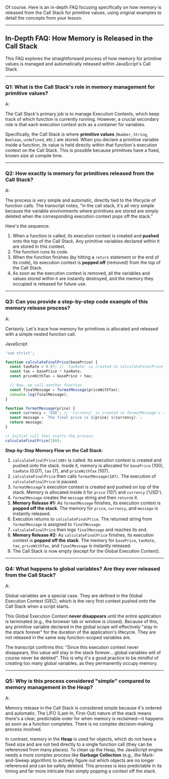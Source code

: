 Of course. Here is an in-depth FAQ focusing specifically on how memory is released from the Call Stack for primitive values, using original examples to detail the concepts from your lesson.

---

## In-Depth FAQ: How Memory is Released in the Call Stack

This FAQ explores the straightforward process of how memory for primitive values is managed and automatically released within JavaScript's Call Stack.

---

### Q1: What is the Call Stack's role in memory management for primitive values?

A:

The Call Stack's primary job is to manage Execution Contexts, which keep track of which function is currently running. However, a crucial secondary role is that each execution context acts as a container for variables.

Specifically, the Call Stack is where **primitive values** (`Number`, `String`, `Boolean`, `undefined`, etc.) are stored. When you declare a primitive variable inside a function, its value is held directly within that function's execution context on the Call Stack. This is possible because primitives have a fixed, known size at compile time.

---

### Q2: How exactly is memory for primitives released from the Call Stack?

A:

The process is very simple and automatic, directly tied to the lifecycle of function calls. The transcript notes, "in the call stack, it's all very simple because the variable environments where primitives are stored are simply deleted when the corresponding execution context pops off the stack."

Here's the sequence:

1. When a function is called, its execution context is created and **pushed** onto the top of the Call Stack. Any primitive variables declared within it are stored in this context.
2. The function runs its code.
3. When the function finishes (by hitting a `return` statement or the end of its code), its execution context is **popped off** (removed) from the top of the Call Stack.
4. As soon as the execution context is removed, all the variables and values stored within it are instantly destroyed, and the memory they occupied is released for future use.

---

### Q3: Can you provide a step-by-step code example of this memory release process?

A:

Certainly. Let's trace how memory for primitives is allocated and released with a simple nested function call.

JavaScript

```JavaScript
'use strict';

function calculateFinalPrice(basePrice) {
  const taxRate = 0.07; // 'taxRate' is created in calculateFinalPrice's context
  const tax = basePrice * taxRate;
  const priceWithTax = basePrice + tax;

  // Now, we call another function
  const finalMessage = formatMessage(priceWithTax);
  console.log(finalMessage);
}

function formatMessage(price) {
  const currency = 'USD'; // 'currency' is created in formatMessage's context
  const message = `The final price is ${price} ${currency}.`;
  return message;
}

// Initial call that starts the process
calculateFinalPrice(100);
```

**Step-by-Step Memory Flow on the Call Stack:**

1. `calculateFinalPrice(100)` is called. Its execution context is created and pushed onto the stack. Inside it, memory is allocated for `basePrice` (100), `taxRate` (0.07), `tax` (7), and `priceWithTax` (107).
2. `calculateFinalPrice` then calls `formatMessage(107)`. The execution of `calculateFinalPrice` is paused.
3. `formatMessage`'s execution context is created and pushed on top of the stack. Memory is allocated inside it for `price` (107) and `currency` ('USD').
4. `formatMessage` creates the `message` string and then `return`s it.
5. **Memory Release #1:** As `formatMessage` finishes, its execution context is **popped off the stack**. The memory for `price`, `currency`, and `message` is instantly released.
6. Execution returns to `calculateFinalPrice`. The returned string from `formatMessage` is assigned to `finalMessage`.
7. `calculateFinalPrice` then logs `finalMessage` and reaches its end.
8. **Memory Release #2:** As `calculateFinalPrice` finishes, its execution context is **popped off the stack**. The memory for `basePrice`, `taxRate`, `tax`, `priceWithTax`, and `finalMessage` is instantly released.
9. The Call Stack is now empty (except for the Global Execution Context).

---

### Q4: What happens to global variables? Are they ever released from the Call Stack?

A:

Global variables are a special case. They are defined in the Global Execution Context (GEC), which is the very first context pushed onto the Call Stack when a script starts.

This Global Execution Context **never disappears** until the entire application is terminated (e.g., the browser tab or window is closed). Because of this, any primitive variable declared in the global scope will effectively "stay in the stack forever" for the duration of the application's lifecycle. They are not released in the same way function-scoped variables are.

The transcript confirms this: "Since this execution context never disappears, this value will stay in the stack forever... global variables will of course never be deleted". This is why it's a good practice to be mindful of creating too many global variables, as they permanently occupy memory.

---

### Q5: Why is this process considered "simple" compared to memory management in the Heap?

A:

Memory release in the Call Stack is considered simple because it's ordered and automatic. The LIFO (Last-In, First-Out) nature of the stack means there's a clear, predictable order for when memory is reclaimed—it happens as soon as a function completes. There is no complex decision-making process involved.

In contrast, memory in the **Heap** is used for objects, which do not have a fixed size and are not tied directly to a single function call (they can be referenced from many places). To clean up the Heap, the JavaScript engine needs a more complex process like **Garbage Collection** (e.g., the Mark-and-Sweep algorithm) to actively figure out which objects are no longer referenced and can be safely deleted. This process is less predictable in its timing and far more intricate than simply popping a context off the stack.


